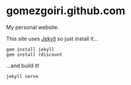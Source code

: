 gomezgoiri.github.com
=====================

My personal website.

This site uses [Jekyll](https://github.com/jekyll/jekyll) so just install it...
```
gem install jekyll
gem install rdiscount
```

...and build it!
```
jekyll serve
```
